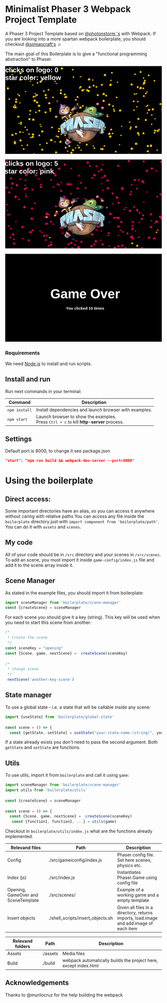 # Minimalist Phaser 3 Webpack Project Template

A Phaser 3 Project Template based on [@photonstorm 's]( https://github.com/photonstorm/phaser3-project-template ) with Webpack.
If you are looking into a more spartan webpack boilerplate, you should checkout [@simiancraft's](https://github.com/simiancraft/create-phaser-app) ☺

The main goal of this Boilerplate is to give a "functional programming abstraction" to Phaser.


![](https://github.com/Viglioni/Phaser3-Boilerplate/blob/functional-boilerplate/assets/screenshots/screenshot1.png)

![](https://github.com/Viglioni/Phaser3-Boilerplate/blob/functional-boilerplate/assets/screenshots/screenshot2.png)

![](https://github.com/Viglioni/Phaser3-Boilerplate/blob/functional-boilerplate/assets/screenshots/screenshot3.png)



### Requirements

We need [Node.js](https://nodejs.org) to install and run scripts.

## Install and run

Run next commands in your terminal:

| Command | Description |
|---------|-------------|
| `npm install` | Install dependencies and launch browser with examples.|
| `npm start` | Launch browser to show the examples. <br> Press `Ctrl + c` to kill **http-server** process. |

## Settings 
Default port is 8000, to change it see package.json
``` json
"start": "npm run build && webpack-dev-server --port=8000" 
```
# Using the boilerplate

## Direct access:
Some important directories have an alias, so you can access it anywhere without caring with relative paths
You can access any file inside the `boilerplate` directory just with `import component from 'boilerplate/path'`.
You can do it with `assets` and `scenes`.

## My code
All of your code should be in `/src` directory and your scenes in `/src/scenes`. To add an scene, you must import it inside `game-config/index.js` file and add it to the scene array inside it.

## Scene Manager
As stated in the example files, you should import it from boilerplate:

```javascript
import sceneManager from 'boilerplate/scene-manager'
const {createScene} = sceneManager
```
For each scene you should give it a key (string). This key will be used when you need to start this scene from another:
```javascript
/*
 * Create the scene
 */
const sceneKey = "opening"
const {Scene, game, nextScene} =  createScene(sceneKey)

/*
 * change scene
 */
 nextScene('another-key-scene')
```

## State manager
To use a global state - i.e. a state that will be callable inside any scene:
```javascript
import {useState} from 'boilerplate/global-state'

const scene = () => {
  const [getState, setState] = useState("your-state-name-(string)", yourInitialValue)
```
If a state already exists you don't need to pass the second argument.
Both `getState` and `setState` are functions.

## Utils
To use utils, import it from `boilerplate` and call it using `game`:

```javascript
import sceneManager from 'boilerplate/scene-manager'
import utils from 'boilerplate/utils'

const {createScene} = sceneManager

const scene = () => {
  const {Scene, game, nextScene} =  createScene(sceneKey)
   const {function1, function2, ...} = utils(game)
```

Checkout in `boilerplate/utils/index.js` what are the functions already implemented.

| Relevand files | Path | Description |
| ---------------|------|-------------|
| Config | ./src/gameiconfig/index.js | Phaser config file. Set here scenes, physics etc. |
| Index (js) | ./src/index.js | Instantiates Phaser.Game using config file |
| Opening, GameOver and SceneTemplate | ./src/scenes/ | Example of a working game and a empty template |
| Insert objects | ./shell_scripts/insert_objects.sh | Given all files in a directory, returns imports, load.image and add.image of each item |


| Relevand folders | Path | Description |
| ---------------|------|-------------|
| Assets | ./assets | Media files |
| Build | ./build | webpack automatically builds the project here, except index.html |

## Acknowledgements

Thanks to @murilocruz for the help building the webpack

